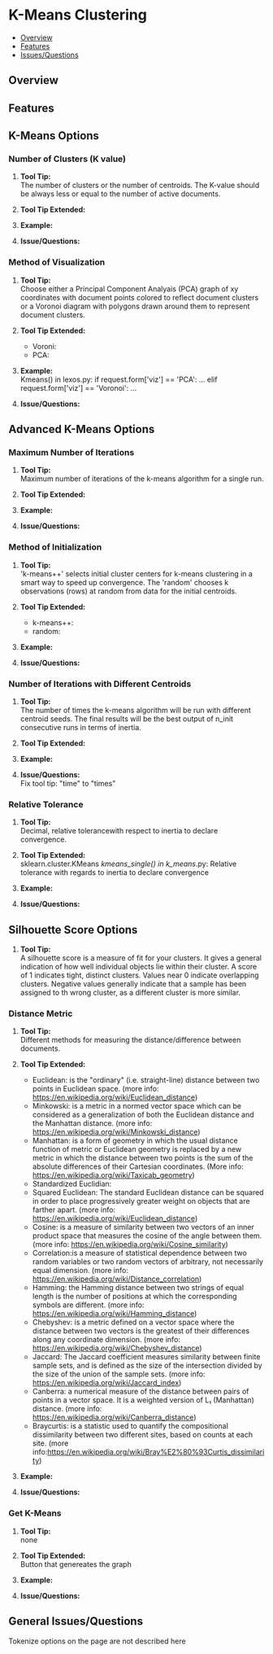 # K-Means Clustering

* [Overview](#overview)
* [Features](#features)
* [Issues/Questions](#issues)

## <a name='overview'></a> Overview



## <a name='features'></a> Features
## K-Means Options

### Number of Clusters (K value)
1. __Tool Tip:__  
   The number of clusters or the number of centroids. The K-value should be always less or equal to the number of active documents.
2. __Tool Tip Extended:__  
   
3. __Example:__  
   
4. __Issue/Questions:__  
   
### Method of Visualization
1. __Tool Tip:__  
   Choose either a Principal Component Analyais (PCA) graph of xy coordinates with document points colored to reflect document clusters or a Voronoi diagram with polygons drawn around them to represent document clusters.
2. __Tool Tip Extended:__  
   * Voroni:  
   * PCA:  
3. __Example:__  
   Kmeans() in lexos.py:
   if request.form['viz'] == 'PCA':
   ...
   elif request.form['viz'] == 'Voronoi':
   ...
   
4. __Issue/Questions:__  
   
## Advanced K-Means Options

### Maximum Number of Iterations
1. __Tool Tip:__  
   Maximum number of iterations of the k-means algorithm for a single run.
2. __Tool Tip Extended:__  
   
3. __Example:__  
   
4. __Issue/Questions:__  
   
   
### Method of Initialization
1. __Tool Tip:__  
   'k-means++' selects initial cluster centers for k-means clustering in a smart way to speed up convergence. The 'random' chooses k observations (rows) at random from data for the initial centroids.
2. __Tool Tip Extended:__  
   * k-means++:  
   * random:  
3. __Example:__  
   
4. __Issue/Questions:__  
   
   
### Number of Iterations with Different Centroids
1. __Tool Tip:__  
   The number of times the k-means algorithm will be run with different centroid seeds. The final results will be the best output of n_init consecutive runs in terms of inertia.
2. __Tool Tip Extended:__  
   
3. __Example:__  
   
4. __Issue/Questions:__  
   Fix tool tip: "time" to "times"
   
### Relative Tolerance
1. __Tool Tip:__  
   Decimal, relative tolerancewith respect to inertia to declare convergence.
2. __Tool Tip Extended:__  
   sklearn.cluster.KMeans
   _kmeans_single() in k_means_.py: Relative tolerance with regards to inertia to declare convergence
   
3. __Example:__  
   
4. __Issue/Questions:__  
  
   
## Silhouette Score Options
1. __Tool Tip:__  
   A silhouette score is a measure of fit for your clusters. It gives a general indication of how well individual objects lie within their cluster. A score of 1 indicates tight, distinct clusters. Values near 0 indicate overlapping clusters. Negative values generally indicate that a sample has been assigned to th wrong cluster, as a different cluster is more similar.
### Distance Metric
1. __Tool Tip:__  
   Different methods for measuring the distance/difference between documents.
2. __Tool Tip Extended:__  
   * Euclidean: is the "ordinary" (i.e. straight-line) distance between two points in Euclidean space.
   (more info: https://en.wikipedia.org/wiki/Euclidean_distance)  
   * Minkowski: is a metric in a normed vector space which can be considered as a generalization of both the Euclidean distance and the Manhattan distance.
   (more info: https://en.wikipedia.org/wiki/Minkowski_distance)  
   * Manhattan: is a form of geometry in which the usual distance function of metric or Euclidean geometry is replaced by a new metric in which the distance between two points is the sum of the absolute differences of their Cartesian coordinates.
   (More info: https://en.wikipedia.org/wiki/Taxicab_geometry)  
   * Standardized Euclidian:  
   * Squared Euclidean: The standard Euclidean distance can be squared in order to place progressively greater weight on objects that are farther apart.
   (more info: https://en.wikipedia.org/wiki/Euclidean_distance)  
   * Cosine: is a measure of similarity between two vectors of an inner product space that measures the cosine of the angle between them.
   (more info: https://en.wikipedia.org/wiki/Cosine_similarity)  
   * Correlation:is a measure of statistical dependence between two random variables or two random vectors of arbitrary, not necessarily equal dimension.
   (more info: https://en.wikipedia.org/wiki/Distance_correlation)  
   * Hamming: the Hamming distance between two strings of equal length is the number of positions at which the corresponding symbols are different.
   (more info: https://en.wikipedia.org/wiki/Hamming_distance)  
   * Chebyshev: is a metric defined on a vector space where the distance between two vectors is the greatest of their differences along any coordinate dimension.
   (more info: https://en.wikipedia.org/wiki/Chebyshev_distance)  
   * Jaccard: The Jaccard coefficient measures similarity between finite sample sets, and is defined as the size of the intersection divided by the size of the union of the sample sets.
   (more info: https://en.wikipedia.org/wiki/Jaccard_index)  
   * Canberra: a numerical measure of the distance between pairs of points in a vector space. It is a weighted version of L₁ (Manhattan) distance.
   (more info: https://en.wikipedia.org/wiki/Canberra_distance)  
   * Braycurtis: is a statistic used to quantify the compositional dissimilarity between two different sites, based on counts at each site.
   (more info:https://en.wikipedia.org/wiki/Bray%E2%80%93Curtis_dissimilarity)  
3. __Example:__  
   
4. __Issue/Questions:__  
   
   
### Get K-Means
1. __Tool Tip:__  
   none
2. __Tool Tip Extended:__  
   Button that genereates the graph
3. __Example:__  
   
4. __Issue/Questions:__  
   
## <a name='issues'></a> General Issues/Questions
Tokenize options on the page are not described here
